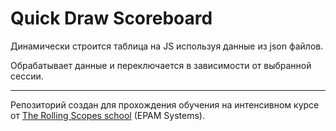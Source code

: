 # Quick Draw Scoreboard

Динамически строится таблица на JS используя данные из json файлов.

Обрабатывает данные и переключается в зависимости от выбранной сессии.

---

Репозиторий создан для прохождения обучения на интенсивном курсе от [The Rolling Scopes school](https://school.rollingscopes.com) (EPAM Systems).
